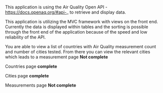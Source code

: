 ﻿This application is using the Air Quality Open API - https://docs.openaq.org/#api-_ to retrieve and display data.

This application is utilizing the MVC framework with views on the front end. Currently the data is displayed within tables and the sorting is possible through the front end of the application
because of the speed and low reliability of the API.

You are able to view a list of countries with Air Quality measurement count and number of cities tested. From there you can view the relevant cities which leads to a measurement page **Not complete**

Countries page **complete**

Cities page **complete**

Measurements page **Not complete**